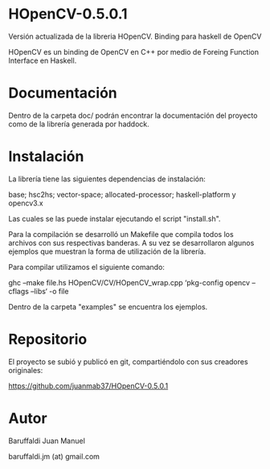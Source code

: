 # HOpenCV-0.5.0.1
Versión actualizada de la libreria HOpenCV. Binding para haskell de OpenCV

HOpenCV es un binding de OpenCV en C++ por medio de Foreing Function Interface en
Haskell.

# Documentación

Dentro de la carpeta doc/ podrán encontrar la documentación del proyecto como de la librería generada por haddock.

# Instalación

La librería tiene las siguientes dependencias de instalación:

base; hsc2hs; vector-space; allocated-processor; haskell-platform y opencv3.x

Las cuales se las puede instalar ejecutando el script "install.sh".

Para la compilación se desarrolló un Makefile que compila todos los archivos con sus
respectivas banderas. A su vez se desarrollaron algunos ejemplos que muestran la forma de
utilización de la librería.

Para compilar utilizamos el siguiente comando:

ghc –make file.hs HOpenCV/CV/HOpenCV_wrap.cpp ‘pkg-config opencv –cflags –libs‘ -o file

Dentro de la carpeta "examples" se encuentra los ejemplos.


# Repositorio

El proyecto se subió y publicó en git, compartiéndolo con sus creadores originales:

https://github.com/juanmab37/HOpenCV-0.5.0.1

# Autor

Baruffaldi Juan Manuel

baruffaldi.jm (at) gmail.com

